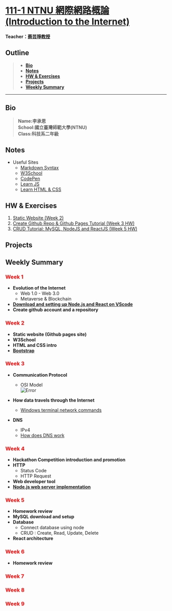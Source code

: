 # [111-1 NTNU 網際網路概論 (Introduction to the Internet)](https://reurl.cc/AO992E)
**Teacher：[蔡芸琤教授](https://github.com/pecu)**
## Outline
>- **[Bio](#bio)**  
>- **[Notes](#notes)**
>- **[HW & Exercises](#hw--exercises)**
>- **[Projects](#projects)**
>- **[Weekly Summary](#weekly-summary)**
---  
## Bio  
>**Name:李承恩**  
>**School:國立臺灣師範大學(NTNU)**  
>**Class:科技系二年級**  

  
## Notes  
  - Useful Sites
    - <a href="https://markdown.tw/" target="_blank" rel="noopener">Markdown Syntax</a>
    - <a href="https://www.w3schools.com/" target="_blank" rel="noopener">W3School</a>
    - <a href="https://codepen.io/" target="_blank" rel="noopener">CodePen</a>
    - <a href="https://learnjavascript.online/" target="_blank" rel="noopener">Learn JS</a>
    - <a href="https://learnhtmlcss.online/" target="_blank" rel="noopener">Learn HTML & CSS</a>
    
## HW & Exercises    
1. [Static Website (Week 2)](https://patty111.github.io/web/Web1/)
2. [Create Github Repo & Github Pages Tutorial (Week 3 HW)](https://youtu.be/hsSgLKbkKLY)
3. [CRUD Tutorial: MySQL, NodeJS and ReactJS (Week 5 HW)](https://youtu.be/rHR-JAiif2s)


## Projects  



## Weekly Summary
### **<span style="color:Red">Week 1</span>**
- **Evolution of the Internet**  
  - Web 1.0 - Web 3.0
  - Metaverse & Blockchain
- **[Download and setting up Node.js and React on VScode](https://reurl.cc/m3Q96G)**  
- **Create github account and a repository**  



### **<span style="color:Red">Week 2</span>**
- **Static website (Github pages site)**  
- **W3School**
- **HTML and CSS intro**
- **[Bootstrap](https://www.youtube.com/watch?v=kl5tJALNSBM&t=443shttps://www.youtube.com/watch?v=ROGGhNpjid4)**


### **<span style="color:Red">Week 3</span>**
- **Communication Protocol**
  - OSI Model  
  ![Error](layers.png "OSI 7 Layer Model")

- **How data travels through the Internet**
  - [Windows terminal network commands](https://www.techrepublic.com/article/ten-windows-10-network-commands-everyone-one-should-know/)
- **DNS**
  - IPv4
  - [How does DNS work](https://reurl.cc/oQ3LWg)


### **<span style="color:Red">Week 4</span>**
- **Hackathon Competition introduction and promotion**
- **HTTP**
  - Status Code
  - HTTP Request
- **Web developer tool**
- **[Node.js web server implementation](https://bird23074035.medium.com/node-js-起手式-自架一個-web-server-9672f29a6102)**

### **<span style="color:Red">Week 5</span>**  
- **Homework review**
- **MySQL download and setup**
- **Database**
  - Connect database using node
  - CRUD : Create, Read, Update, Delete
- **React architecture**
### **<span style="color:Red">Week 6</span>**  
- **Homework review**
### **<span style="color:Red">Week 7</span>**  

### **<span style="color:Red">Week 8</span>**  

### **<span style="color:Red">Week 9</span>**  


